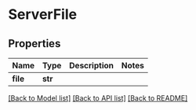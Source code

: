# ServerFile

## Properties
Name | Type | Description | Notes
------------ | ------------- | ------------- | -------------
**file** | **str** |  |

[[Back to Model list]](../README.md#documentation-for-models) [[Back to API list]](../README.md#documentation-for-api-endpoints) [[Back to README]](../README.md)

